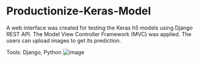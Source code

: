 # Productionize-Keras-Model

A web interface was created for testing the Keras h5 models using Django REST API. The Model View Controller Framework (MVC) was applied. The users can upload images to get its prediction.

Tools: Django, Python 
![image](https://user-images.githubusercontent.com/15071816/165693233-4d08444f-63f1-4034-8c42-bd992ab46ca0.png)
